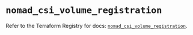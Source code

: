 # `nomad_csi_volume_registration`

Refer to the Terraform Registry for docs: [`nomad_csi_volume_registration`](https://registry.terraform.io/providers/hashicorp/nomad/2.2.0/docs/resources/csi_volume_registration).

